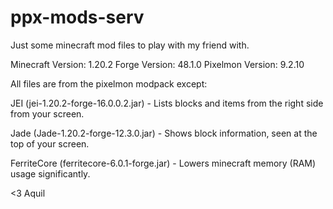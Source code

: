 # ppx-mods-serv

Just some minecraft mod files to play with my friend with.

Minecraft Version: 1.20.2
Forge Version: 48.1.0
Pixelmon Version: 9.2.10

All files are from the pixelmon modpack except:

JEI (jei-1.20.2-forge-16.0.0.2.jar) - Lists blocks and items from the right side from your screen.

Jade (Jade-1.20.2-forge-12.3.0.jar) - Shows block information, seen at the top of your screen.

FerriteCore (ferritecore-6.0.1-forge.jar) - Lowers minecraft memory (RAM) usage significantly.

<3 Aquil
